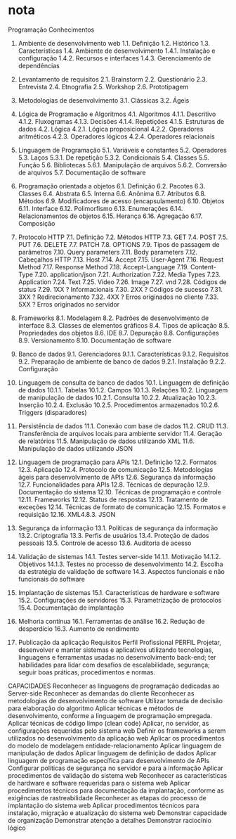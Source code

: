 # nota

Programação
Conhecimentos

1. Ambiente de desenvolvimento web
1.1. Definição
1.2. Histórico
1.3. Características
1.4. Ambiente de desenvolvimento
1.4.1. Instalação e configuração
1.4.2. Recursos e interfaces
1.4.3. Gerenciamento de dependências

2. Levantamento de requisitos
2.1. Brainstorm
2.2. Questionário
2.3. Entrevista
2.4. Etnografia
2.5. Workshop
2.6. Prototipagem

3. Metodologias de desenvolvimento
3.1. Clássicas
3.2. Ágeis

4. Lógica de Programação e Algoritmos
4.1. Algoritmos
4.1.1. Descritivo
4.1.2. Fluxogramas
4.1.3. Decisões
4.1.4. Repetições
4.1.5. Estruturas de dados
4.2. Lógica
4.2.1. Lógica proposicional
4.2.2. Operadores aritméticos
4.2.3. Operadores lógicos
4.2.4. Operadores relacionais

5. Linguagem de Programação
5.1. Variáveis e constantes
5.2. Operadores
5.3. Laços
5.3.1. De repetição
5.3.2. Condicionais
5.4. Classes
5.5. Função
5.6. Bibliotecas
5.6.1. Manipulação de arquivos
5.6.2. Conversão de arquivos
5.7. Documentação de software

6. Programação orientada a objetos
6.1. Definição
6.2. Pacotes
6.3. Classes
6.4. Abstrata
6.5. Interna
6.6. Anônima
6.7. Atributos
6.8. Métodos
6.9. Modificadores de acesso (encapsulamento)
6.10. Objetos
6.11. Interface
6.12. Polimorfismo
6.13. Enumerações
6.14. Relacionamentos de objetos
6.15. Herança
6.16. Agregação
6.17. Composição

7. Protocolo HTTP
7.1. Definição
7.2. Métodos HTTP
7.3. GET
7.4. POST
7.5. PUT
7.6. DELETE
7.7. PATCH
7.8. OPTIONS
7.9. Tipos de passagem de parâmetros
7.10. Query parameters
7.11. Body parameters
7.12. Cabeçalhos HTTP
7.13. Host
7.14. Accept
7.15. User-Agent
7.16. Request Method
7.17. Response Method
7.18. Accept-Language
7.19. Content-Type
7.20. application/json
7.21. Authorization
7.22. Media Types
7.23. Application
7.24. Text
7.25. Video
7.26. Image
7.27. vnd
7.28. Códigos de status
7.29. 1XX ? Informacionais
7.30. 2XX ? Códigos de sucesso
7.31. 3XX ? Redirecionamento
7.32. 4XX ? Erros originados no cliente
7.33. 5XX ? Erros originados no servidor

8. Frameworks
8.1. Modelagem
8.2. Padrões de desenvolvimento de interface
8.3. Classes de elementos gráficos
8.4. Tipos de aplicação
8.5. Propriedades dos objetos
8.6. IDE
8.7. Depuração
8.8. Configurações
8.9. Versionamento
8.10. Documentação de software

9. Banco de dados
9.1. Gerenciadores
9.1.1. Características
9.1.2. Requisitos
9.2. Preparação de ambiente de banco de dados
9.2.1. Instalação
9.2.2. Configuração

10. Linguagem de consulta de banco de dados
10.1. Linguagem de definição de dados
10.1.1. Tabelas
10.1.2. Campos
10.1.3. Relações
10.2. Linguagem de manipulação de dados
10.2.1. Consulta
10.2.2. Atualização
10.2.3. Inserção
10.2.4. Exclusão
10.2.5. Procedimentos armazenados
10.2.6. Triggers (disparadores)

11. Persistência de dados
11.1. Conexão com base de dados
11.2. CRUD
11.3. Transferência de arquivos locais para ambiente servidor
11.4. Geração de relatórios
11.5. Manipulação de dados utilizando XML
11.6. Manipulação de dados utilizando JSON

12. Linguagem de programação para APIs
12.1. Definição
12.2. Formatos
12.3. Aplicação
12.4. Protocolo de comunicação
12.5. Metodologias ágeis para desenvolvimento de APIs
12.6. Segurança da informação
12.7. Funcionalidades para APIs
12.8. Técnicas de depuração
12.9. Documentação do sistema
12.10. Técnicas de programação e controle
12.11. Frameworks
12.12. Status de respostas
12.13. Tratamento de exceções
12.14. Técnicas de formato de comunicação
12.15. Formatos e requisição
12.16. XML4.8.3. JSON

13. Segurança da informação
13.1. Políticas de segurança da informação
13.2. Criptografia
13.3. Perfis de usuários
13.4. Proteção de dados pessoais
13.5. Controle de acesso
13.6. Auditoria de acesso

14. Validação de sistemas
14.1. Testes server-side
14.1.1. Motivação
14.1.2. Objetivos
14.1.3. Testes no processo de desenvolvimento
14.2. Escolha da estratégia de validação de software
14.3. Aspectos funcionais e não funcionais do software

15. Implantação de sistemas
15.1. Características de hardware e software
15.2. Configurações de servidores
15.3. Parametrização de protocolos
15.4. Documentação de implantação
16. Melhoria contínua
16.1. Ferramentas de análise
16.2. Redução de desperdício
16.3. Aumento de rendimento

17. Publicação da aplicação
Requisitos
Perfil Profissional
PERFIL
Projetar, desenvolver e manter sistemas e aplicativos utilizando tecnologias, linguagens e ferramentas usadas no desenvolvimento back-end; ter habilidades para lidar com desafios de escalabilidade, segurança; seguir boas práticas, procedimentos e normas.

CAPACIDADES
Reconhecer as linguagens de programação dedicadas ao Server-side
Reconhecer as demandas do cliente
Reconhecer as metodologias de desenvolvimento de software
Utilizar tomada de decisão para elaboração do algoritmo
Aplicar técnicas e métodos de desenvolvimento, conforme a linguagem de programação empregada.
Aplicar técnicas de código limpo (clean code)
Aplicar, no servidor, as configurações requeridas pelo sistema web
Definir os frameworks a serem utilizados no desenvolvimento da aplicação web
Aplicar os procedimentos do modelo de modelagem entidade-relacionamento
Aplicar linguagem de manipulação de dados
Aplicar linguagem de definição de dados
Aplicar linguagem de programação específica para desenvolvimento de APIs
Configurar políticas de segurança no servidor e para a informação
Aplicar procedimentos de validação do sistema web
Reconhecer as características de hardware e software requeridas para o sistema web
Aplicar procedimentos técnicos para documentação da implantação, conforme as exigências de rastreabilidade
Reconhecer as etapas do processo de implantação do sistema web
Aplicar procedimentos técnicos para instalação, migração e atualização do sistema web
Demonstrar capacidade de organização
Demonstrar atenção a detalhes
Demonstrar raciocínio lógico
